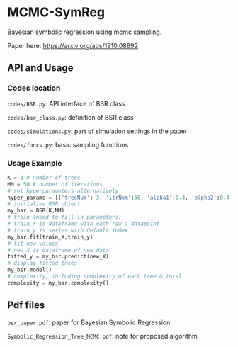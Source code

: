 # MCMC-SymReg
Bayesian symbolic regression using mcmc sampling. 

Paper here: https://arxiv.org/abs/1910.08892

## API and Usage

### Codes location

`codes/BSR.py`: API interface of BSR class

`codes/bsr_class.py`: definition of BSR class

`codes/simulations.py`: part of simulation settings in the paper

`codes/funcs.py`: basic sampling functions

### Usage Example

```python
K = 3 # number of trees
MM = 50 # number of iterations
# set hyperparameters alternatively
hyper_params = [{'treeNum': 3, 'itrNum':50, 'alpha1':0.4, 'alpha2':0.4, 'beta':-1}]
# initialize BSR object
my_bsr = BSR(K,MM)
# train (need to fill in parameters)
# train_X is dataframe with each row a datapoint
# train_y is series with default index
my_bsr.fit(train_X,train_y)
# fit new values
# new_X is dataframe of new data
fitted_y = my_bsr.predict(new_X)
# display fitted trees
my_bsr.model()
# complexity, including complexity of each tree & total
complexity = my_bsr.complexity()
```

>>>>>>> 

## Pdf files

`bsr_paper.pdf`: paper for Bayesian Symbolic Regression

`Symbolic_Regression_Tree_MCMC.pdf`: note for proposed algorithm

